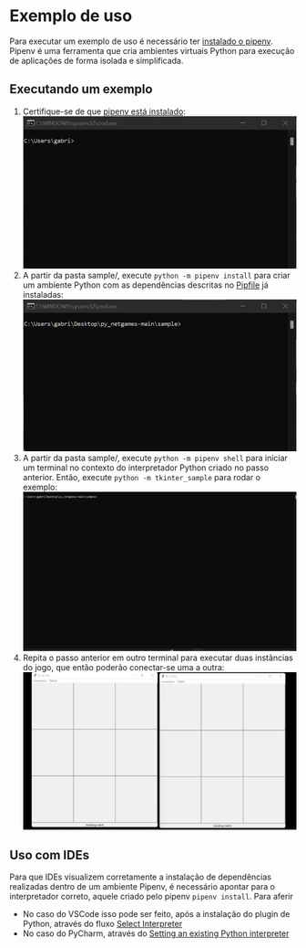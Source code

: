 # Exemplo de uso

Para executar um exemplo de uso é necessário ter [instalado o pipenv](https://pipenv.pypa.io/en/latest/install/#pragmatic-installation-of-pipenv). Pipenv é uma ferramenta que cria ambientes virtuais Python para execução de aplicações de forma isolada e simplificada.


## Executando um exemplo

1. Certifique-se de que [pipenv está instalado](https://pipenv.pypa.io/en/latest/install/#pragmatic-installation-of-pipenv):  
![screenshot](./img/pipenv%20installation.gif)
1. A partir da pasta sample/, execute `python -m pipenv install` para criar um ambiente Python com as dependências descritas no [Pipfile](./Pipfile) já instaladas:  
![screenshot](./img/pipfile%20installation.gif)
1. A partir da pasta sample/, execute `python -m pipenv shell` para iniciar um terminal no contexto do interpretador Python criado no passo anterior. Então, execute `python -m tkinter_sample` para rodar o exemplo:  
![screenshot](./img/run%20sample.gif)
1. Repita o passo anterior em outro terminal para executar duas instâncias do jogo, que então poderão conectar-se uma a outra:  
![screenshot](./img/match.gif)


## Uso com IDEs

Para que IDEs visualizem corretamente a instalação de dependências realizadas dentro de um ambiente Pipenv, é necessário apontar para o interpretador correto, aquele criado pelo pipenv `pipenv install`.
Para aferir 

-  No caso do VSCode isso pode ser feito, após a instalação do plugin de Python, através do fluxo [Select Interpreter](https://code.visualstudio.com/docs/python/environments#_select-and-activate-an-environment)
- No caso do PyCharm, através do [Setting an existing Python interpreter](https://www.jetbrains.com/help/pycharm/configuring-python-interpreter.html#add-existing-interpreter)

